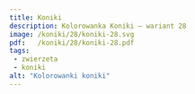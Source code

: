 ```yaml
---
title: Koniki
description: Kolorowanka Koniki – wariant 28
image: /koniki/28/koniki-28.svg
pdf:   /koniki/28/koniki-28.pdf
tags:
 - zwierzeta
 - koniki
alt: "Kolorowanki koniki"
---
```

